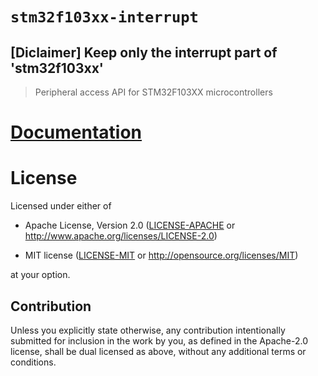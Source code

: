 # `stm32f103xx-interrupt`

## [Diclaimer] Keep only the interrupt part of 'stm32f103xx'

> Peripheral access API for STM32F103XX microcontrollers

# [Documentation](https://docs.rs/stm32f103xx)

# License

Licensed under either of

- Apache License, Version 2.0 ([LICENSE-APACHE](LICENSE-APACHE) or
  http://www.apache.org/licenses/LICENSE-2.0)

- MIT license ([LICENSE-MIT](LICENSE-MIT) or http://opensource.org/licenses/MIT)

at your option.

## Contribution

Unless you explicitly state otherwise, any contribution intentionally submitted
for inclusion in the work by you, as defined in the Apache-2.0 license, shall be
dual licensed as above, without any additional terms or conditions.

